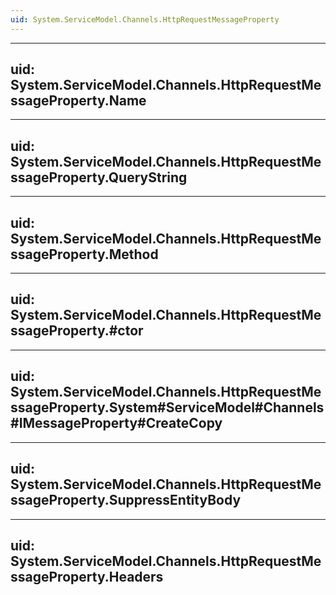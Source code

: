 ```yaml
---
uid: System.ServiceModel.Channels.HttpRequestMessageProperty
---
```


---
uid: System.ServiceModel.Channels.HttpRequestMessageProperty.Name
---

---
uid: System.ServiceModel.Channels.HttpRequestMessageProperty.QueryString
---

---
uid: System.ServiceModel.Channels.HttpRequestMessageProperty.Method
---

---
uid: System.ServiceModel.Channels.HttpRequestMessageProperty.#ctor
---

---
uid: System.ServiceModel.Channels.HttpRequestMessageProperty.System#ServiceModel#Channels#IMessageProperty#CreateCopy
---

---
uid: System.ServiceModel.Channels.HttpRequestMessageProperty.SuppressEntityBody
---

---
uid: System.ServiceModel.Channels.HttpRequestMessageProperty.Headers
---
